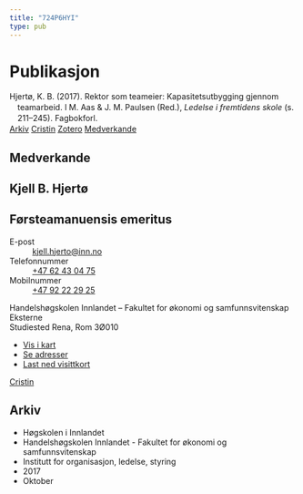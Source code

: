 ```yaml
---
title: "724P6HYI"
type: pub
---
```

<h1>Publikasjon</h1>
<article id="csl-bib-container-724P6HYI" class="csl-bib-container">
  <div class="csl-bib-body" style="line-height: 1.35; padding-left: 1em; text-indent:-1em;">
  <div class="csl-entry">Hjert&#xF8;, K. B. (2017). Rektor som teameier: Kapasitetsutbygging gjennom teamarbeid. I M. Aas &amp; J. M. Paulsen (Red.), <i>Ledelse i fremtidens skole</i> (s. 211&#x2013;245). Fagbokforl.</div>
</div>
  <div class="csl-bib-buttons">
    <a href="#taxonomy-article-724P6HYI" class="csl-bib-button">Arkiv</a>
    <a href="https://app.cristin.no/results/show.jsf?id=1502083" alt="Cristin URL" class="csl-bib-button">Cristin</a>
    <a href="http://zotero.org/groups/5402882/items/724P6HYI" alt="Zotero URL" class="csl-bib-button">Zotero</a>
    <a href="#contributors-article-724P6HYI" class="csl-bib-button">Medverkande</a>
  </div>
  <div id="csl-bib-meta-container-724P6HYI"></div>
</article>
<div id="csl-bib-meta-724P6HYI" class="csl-bib-meta">
  <article id="contributors-article-724P6HYI" class="contributors-article">
    <h1>Medverkande</h1>
    <div class="personas"> <div class="vrtx-hinn-person-card"> <div class="photo"> <i class="lar la-user-circle missing-person"></i> </div> <div class="info"> <hgroup><h1>Kjell B. Hjertø</h1> <h2>Førsteamanuensis emeritus</h2> </hgroup><dl> <dt>E-post</dt> <dd> <a href="mailto:kjell.hjerto@inn.no">kjell.hjerto@inn.no</a> </dd> <dt>Telefonnummer</dt> <dd><a href="tel:+4762430475"> +47 62 43 04 75 </a></dd> <dt>Mobilnummer</dt> <dd><a href="tel:+4792222925"> +47 92 22 29 25 </a></dd> </dl> <p> Handelshøgskolen Innlandet – Fakultet for økonomi og samfunnsvitenskap<br> Eksterne<br> Studiested Rena, Rom 3Ø010 </p> <ul class="vrtx-hinn-links"> <li><a href="https://www.google.com/maps?q=61.13620,11.37454">Vis i kart</a></li> <li><a href="https://www.inn.no/finn-en-ansatt/kjell-hjerto.html#vrtx-hinn-addresses">Se adresser</a></li> <li><a href="https://www.inn.no/finn-en-ansatt/kjell-hjerto.html?vrtx=vcf">Last ned visittkort</a></li> </ul> </div> </div> <a href="https://app.cristin.no/persons/show.jsf?id=325053" alt="Cristin URL" class="personas-cristin">Cristin</a> </div>
  </article>
  <article id="taxonomy-article-724P6HYI" class="taxonomy-article">
    <h1>Arkiv</h1>
    <ul>
      <li>Høgskolen i Innlandet</li>
      <li>Handelshøgskolen Innlandet - Fakultet for økonomi og samfunnsvitenskap</li>
      <li>Institutt for organisasjon, ledelse, styring</li>
      <li>2017</li>
      <li>Oktober</li>
    </ul>
  </article>
</div>
